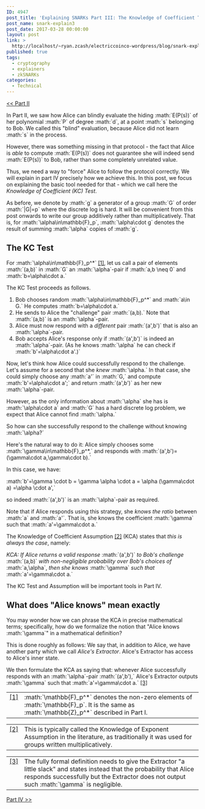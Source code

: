 ```yaml
---
ID: 4947
post_title: 'Explaining SNARKs Part III: The Knowledge of Coefficient Test and Assumption'
post_name: snark-explain3
post_date: 2017-03-28 00:00:00
layout: post
link: >
  http://localhost/~ryan.zcash/electriccoinco-wordpress/blog/snark-explain3/
published: true
tags:
  - cryptography
  - explainers
  - zkSNARKs
categories:
  - Technical
---
```

<p><a class="reference external" href="/blog/snark-explain2/">&lt;&lt; Part II</a></p>
<p>In Part II, we saw how Alice can blindly evaluate the hiding :math:`E(P(s))` of her polynomial :math:`P` of degree :math:`d`, at a point :math:`s` belonging to Bob. We called this "blind" evaluation, because Alice did not learn :math:`s` in the process.</p>
<p>However, there was something missing in that protocol - the fact that Alice is <em>able</em> to compute :math:`E(P(s))` does not guarantee she will indeed send :math:`E(P(s))` to Bob, rather than some completely unrelated value.</p>
<p>Thus, we need a way to "force" Alice to follow the protocol correctly. We will explain in part IV precisely how we achieve this. In this post, we focus on explaining the basic tool needed for that - which we call here the <em>Knowledge of Coefficient (KC) Test</em>.</p>
<p>As before, we denote by :math:`g` a generator of a group :math:`G` of order :math:`|G|=p` where the discrete log is hard. It will be convenient from this post onwards to write our group additively rather than multiplicatively. That is, for :math:`\alpha\in\mathbb{F}_p`, :math:`\alpha\cdot g` denotes the result of summing :math:`\alpha` copies of :math:`g`.</p>
<h2>The KC Test</h2>
<p>For :math:`\alpha\in\mathbb{F}_p^*` <a class="footnote-reference" href="#id4" id="id1">[1]</a>, let us call a pair of elements :math:`(a,b)` in :math:`G` an :math:`\alpha`-pair if :math:`a,b \neq 0` and :math:`b=\alpha\cdot a.`</p>
<p>The KC Test proceeds as follows.</p>
<ol>
<li>Bob chooses random :math:`\alpha\in\mathbb{F}_p^*` and :math:`a\in G.` He computes :math:`b=\alpha\cdot a.`</li>
<li>He sends to Alice the "challenge" pair :math:`(a,b).` Note that :math:`(a,b)` is an :math:`\alpha`-pair.</li>
<li>Alice must now respond with a <em>different</em> pair :math:`(a',b')` that is also an :math:`\alpha`-pair.</li>
<li>Bob accepts Alice's response only if :math:`(a',b')` is indeed an :math:`\alpha`-pair. (As he knows :math:`\alpha` he can check if :math:`b'=\alpha\cdot a'.)`</li>
</ol>
<p>Now, let's think how Alice could successfully respond to the challenge. Let's assume for a second that she <em>knew</em> :math:`\alpha.` In that case, she could simply choose any :math:`a'` in :math:`G,` and compute :math:`b'=\alpha\cdot a';` and return :math:`(a',b')` as her new :math:`\alpha`-pair.</p>
<p>However, as the only information about :math:`\alpha` she has is :math:`\alpha\cdot a` and :math:`G` has a hard discrete log problem, we expect that Alice cannot find :math:`\alpha.`</p>
<p>So how can she successfully respond to the challenge without knowing :math:`\alpha?`</p>
<p>Here's the natural way to do it: Alice simply chooses some :math:`\gamma\in\mathbb{F}_p^*,` and responds with :math:`(a',b')=(\gamma\cdot a,\gamma\cdot b).`</p>
<p>In this case, we have:</p>
<p>:math:`b'=\gamma \cdot b = \gamma \alpha \cdot a = \alpha (\gamma\cdot a) =\alpha \cdot a',`</p>
<p>so indeed :math:`(a',b')` is an :math:`\alpha`-pair as required.</p>
<p>Note that if Alice responds using this strategy, she <em>knows the ratio</em> between :math:`a` and :math:`a'`. That is, she knows the coefficient :math:`\gamma` such that :math:`a'=\gamma\cdot a.`</p>
<p>The Knowledge of Coefficient Assumption <a class="footnote-reference" href="#id5" id="id2">[2]</a> (KCA) states that <em>this is always the case</em>, namely:</p>
<p><em>KCA: If Alice returns a valid response</em> :math:`(a',b')` <em>to Bob's challenge</em> :math:`(a,b)` <em>with non-negligible probability over Bob's choices of</em> :math:`a,\alpha`, <em>then she knows</em> :math:`\gamma` <em>such that</em> :math:`a'=\gamma\cdot a.`</p>
<p>The KC Test and Assumption will be important tools in Part IV.</p>
<h2>What does "Alice knows" mean exactly</h2>
<p>You may wonder how we can phrase the KCA in precise mathematical terms; specifically, how do we formalize the notion that "Alice knows :math:`\gamma`" in a mathematical definition?</p>
<p>This is done roughly as follows: We say that, in addition to Alice, we have another party which we call <em>Alice's Extractor</em>. Alice's Extractor has access to Alice's inner state.</p>
<p>We then formulate the KCA as saying that: whenever Alice successfully responds with an :math:`\alpha`-pair :math:`(a',b'),` Alice's Extractor outputs :math:`\gamma` such that :math:`a'=\gamma\cdot a.` <a class="footnote-reference" href="#id6" id="id3">[3]</a></p>
<table class="docutils footnote table table-responsive" frame="void" id="id4" rules="none">
<colgroup>
<col class="label">
<col></colgroup>
<tbody valign="top">
<tr>
<td class="label"><a class="fn-backref" href="#id1">[1]</a></td>
<td>:math:`\mathbb{F}_p^*` denotes the non-zero elements of :math:`\mathbb{F}_p`. It is the same as :math:`\mathbb{Z}_p^*` described in Part I.</td>
</tr>
</tbody>
</table>
<table class="docutils footnote table table-responsive" frame="void" id="id5" rules="none">
<colgroup>
<col class="label">
<col></colgroup>
<tbody valign="top">
<tr>
<td class="label"><a class="fn-backref" href="#id2">[2]</a></td>
<td>This is typically called the Knowledge of Exponent Assumption in the literature, as traditionally it was used for groups written multiplicatively.</td>
</tr>
</tbody>
</table>
<table class="docutils footnote table table-responsive" frame="void" id="id6" rules="none">
<colgroup>
<col class="label">
<col></colgroup>
<tbody valign="top">
<tr>
<td class="label"><a class="fn-backref" href="#id3">[3]</a></td>
<td>The fully formal definition needs to give the Extractor "a little slack" and states instead that the probability that Alice responds successfully but the Extractor does not output such :math:`\gamma` is negligible.</td>
</tr>
</tbody>
</table>
<p><a class="reference external" href="/blog/snark-explain4.html">Part IV &gt;&gt;</a></p>
